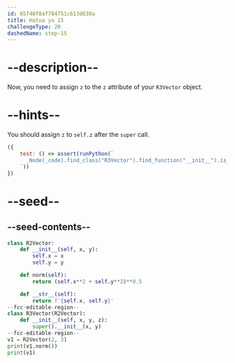 ```yaml
---
id: 65f40f8af784751c613d638a
title: Hatua ya 15
challengeType: 20
dashedName: step-15
---
```


# --description--

Now, you need to assign `z` to the `z` attribute of your `R3Vector` object.

# --hints--

You should assign `z` to `self.z` after the `super` call.

```js
({
    test: () => assert(runPython(`
      _Node(_code).find_class("R3Vector").find_function("__init__").is_ordered("super().__init__(x, y)", "self.z = z")
    `))
})
```

# --seed--

## --seed-contents--

```py
class R2Vector:
    def __init__(self, x, y):
        self.x = x
        self.y = y

    def norm(self):
        return (self.x**2 + self.y**2)**0.5

    def __str__(self):
        return f'{self.x, self.y}'
--fcc-editable-region--
class R3Vector(R2Vector):
    def __init__(self, x, y, z):
        super().__init__(x, y)
--fcc-editable-region--
v1 = R2Vector(2, 3)
print(v1.norm())
print(v1)
```
